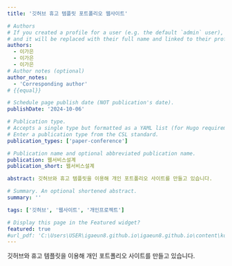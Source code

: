 ```yaml
---
title: '깃허브 휴고 템플릿 포트폴리오 웹사이트'

# Authors
# If you created a profile for a user (e.g. the default `admin` user), write the username (folder name) here
# and it will be replaced with their full name and linked to their profile.
authors:
  - 이가은
  - 이가은
  - 이가은
# Author notes (optional)
author_notes:
  - 'Corresponding author'
# {{equal}}

# Schedule page publish date (NOT publication's date).
publishDate: '2024-10-06'

# Publication type.
# Accepts a single type but formatted as a YAML list (for Hugo requirements).
# Enter a publication type from the CSL standard.
publication_types: ['paper-conference']

# Publication name and optional abbreviated publication name.
publication: 웹서비스설계
publication_short: 웹서비스설계

abstract: 깃허브와 휴고 템플릿을 이용해 개인 포트폴리오 사이트를 만들고 있습니다.

# Summary. An optional shortened abstract.
summary: ''

tags: ['깃허브', '웹사이트', '개인프로젝트']

# Display this page in the Featured widget?
featured: true
#url_pdf: 'C:\Users\USER\igaeun8.github.io\igaeun8.github.io\content\ko\project\01-파이썬게임\수도_퀴즈_레포트.pdf'
---
```

깃허브와 휴고 템플릿을 이용해 개인 포트폴리오 사이트를 만들고 있습니다.
